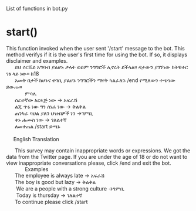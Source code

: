 List of functions in bot.py
<h1>start()</h1>
This function invoked when the user sent '/start' message to the bot.  This method verifys if it is the user's first time for using the bot. If so, it displays disclaimer and examples. 

<br />
&nbsp;&nbsp;&nbsp;&nbsp;&nbsp;&nbsp;ይህ ሰርቬይ አግባብ ያልሆኑ ቃላት ወይም ንግግሮች ሊኖሩት ይችላል። ዳታውን ያገኘነው ከትዊተር ገፅ ላይ ነው። ከ18 <br />  &nbsp;&nbsp;&nbsp;&nbsp;&nbsp; አመት በታች ከሆኑና ተገቢ ያልሆኑ ንግግሮችን ማየት ካልፈለጉ /end  የሚለውን ተጭነው ይውጡ።<br />
&nbsp;&nbsp;&nbsp;&nbsp;&nbsp;&nbsp;&nbsp;&nbsp;&nbsp;&nbsp;&nbsp;&nbsp;&nbsp;ምሳሌ<br /> 
&nbsp;&nbsp;&nbsp;&nbsp;&nbsp;&nbsp;ሰራተኛው አርፋጅ ነው -> አፍራሽ  <br />
&nbsp;&nbsp;&nbsp;&nbsp;&nbsp;&nbsp;ልጁ ጥሩ ነው ግን ሰነፈ ነው -> ቅልቅል  <br />
&nbsp;&nbsp;&nbsp;&nbsp;&nbsp;&nbsp;ጠንካራ ባህል ያለን ህዝብዎች ነን ->ገምቢ  <br />
&nbsp;&nbsp;&nbsp;&nbsp;&nbsp;&nbsp;ቀኑ ሐሙስ ነው  -> ገለልተኛ  <br />
&nbsp;&nbsp;&nbsp;&nbsp;&nbsp;&nbsp;ለመቀጠል /start ይጫኑ<br /><br />
&nbsp;&nbsp;&nbsp;&nbsp;&nbsp;English Translation<br />

&nbsp;&nbsp;&nbsp;&nbsp;&nbsp;&nbsp;This survey may contain inappropriate words or expressions. We got the data from the Twitter page. 
      If you are under the age of 18 or do not want to view inappropriate conversations please, click /end and exit the bot.
&nbsp;&nbsp;&nbsp;&nbsp;&nbsp;&nbsp;&nbsp;&nbsp;&nbsp;&nbsp;&nbsp;&nbsp;&nbsp;Examples<br /> 
&nbsp;&nbsp;&nbsp;&nbsp;&nbsp;&nbsp;The employee is always late -> አፍራሽ  <br />
&nbsp;&nbsp;&nbsp;&nbsp;&nbsp;&nbsp;The boy is good but lazy -> ቅልቅል  <br />
&nbsp;&nbsp;&nbsp;&nbsp;&nbsp;&nbsp; We are a people with a strong culture ->ገምቢ  <br />
&nbsp;&nbsp;&nbsp;&nbsp;&nbsp;&nbsp; Today is thursday  -> ገለልተኛ  <br />
&nbsp;&nbsp;&nbsp;&nbsp;&nbsp;&nbsp;To continue please click /start <br /><br />
      
  

